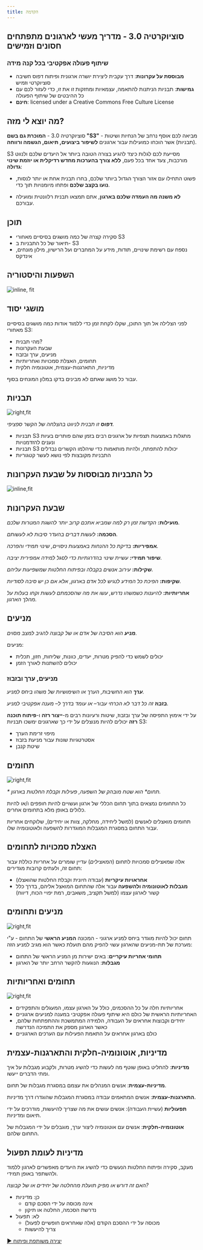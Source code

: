 ```yaml
---
title: הקדמה
---
```

## סוציוקרטיה 3.0 - מדריך מעשי לארגונים מתפתחים חסונים וזמישים

### שיתוף פעולה אפקטיבי בכל קנה מידה

- **מבוססת על עקרונות**: דרך עקבית ליצירת יושרה ארגונית ופיתוח דפוס חשיבה סוציוקרטי וזמיש
- **גמישות**: תבניות הניתנות להתאמה, עצמאיות ומחזקות זו את זו, כדי לעזור לכם עם כל ההיבטים של שיתוף הפעולה
- **חינם**: licensed under a Creative Commons Free Culture License


## מה יוצא לי מזה?

סוציוקרטיה 3.0 - **המוכרת גם בשם "S3"** - מביאה לכם אוסף נרחב של הנחיות ושיטות (תבניות) אשר הוכחו כמועילות עבור ארגונים **לשיפור ביצועים, תיאום, הגשמה ורווחה**.

S3 מסייעת לכם לגלות כיצד להגיע בצורה הטובה ביותר אל היעדים שלכם ולנווט מורכבות, צעד אחד בכל פעם, **ללא צורך בהערכות מחדש רדיקלית או יוזמת שינוי גדולה**:

- פשוט התחילו עם אזור הצורך הגדול ביותר שלכם, בחרו תבנית אחת או יותר לנסות, **נועו בקצב שלכם** ופתחו מיומנויות תוך כדי.

- **לא משנה מה העמדה שלכם בארגון**, אתם תמצאו תבנית רלוונטית ומועילה עבורכם.


## תוכן

- סקירה קצרה של כמה מושגים בסיסיים מאחורי S3
- תיאור של כל התבניות ב- S3
- נספח עם רשימת שינויים, תודות, מידע על המחברים ועל הרישיון, מילון מונחים, אינדקס
## השפעות והיסטוריה

![inline, fit](img/context/history.png)
## מושגי יסוד

לפני הצלילה אל תוך התוכן, שקלו לקחת זמן כדי ללמוד אודות כמה מושגים בסיסיים מאחורי S3:

- מהי תבנית?
- שבעת העקרונות
- מניעים, ערך ובזבוז
- תחומים, האצלת סמכויות ואחריותיות
- מדיניות, התארגנות-עצמית, אוטונומיה חלקית

עבור כל מושג שאתם לא מבינים בדקו במלון המונחים בסוף.
## תבניות

![right,fit](img/pattern-group-headers/all-groups-dark.png)

_**דפוס** זו תבנית לניווט בהצלחה של הקשר ספציפי._

- תבניות S3 מתגלות באמצעות תצפיות על ארגונים רבים בזמן שהם פותרים בעיות ונענים להזדמנויות
- תבניות S3 יכולות להתפתח, ולהיות מותאמות כדי שיהלמו הקשרים נבדלים
- התבניות מקובצות לפי נושא לעשר קטגוריות
## כל התבניות מבוססות על שבעת העקרונות

![inline,fit](img/framework/s3-principles-plain.png)


## שבעת העקרונות

**מועילות:** *הקדשת זמן רק למה שמביא אתכם קרוב יותר להשגת המטרות שלכם.*

**הסכמה:** *לעשות דברים בהעדר סיבות לא לעשותם.*

**אמפיריות:** *בדיקת כל ההנחות באמצעות ניסויים, שינוי תמידי והפרכה.*



**שיפור תמידי:** *עשיית שינוי בהדרגתיות כדי לסגל למידה אמפירית יציבה.*

**שקילות:** *עירוב אנשים בקבלה ובפיתוח החלטות שמשפיעות עליהם.*

**שקיפות:** *הפיכת כל המידע לנגיש לכל אדם בארגון, אלא אם כן יש סיבה לסודיות.*

**אחריותיות:** *להיענות כשמשהו נדרש, עשו את מה שהסכמתם לעשות וקחו בעלות על מהלך הארגון.*
## מניעים

_**מניע** הוא הסיבה של אדם או של קבוצה להגיב למצב מסוים._

מניעים:

- יכולים לשמש כדי להפיק מטרות, יעדים, כוונות, שליחות, חזון, תכלית
- יכולים להשתנות לאורך הזמן


### מניעים, ערך ובזבוז

_**ערך** הוא החשיבות, הערך או השימושיות של משהו ביחס למניע._

_**בזבוז** זה כל דבר לא הכרחי עבור– או עומד בדרך ל– מענה אפקטיבי למניע._

על ידי אימוץ התפיסה של ערך ובזבוז, שיטות ורעיונות רבים מ-**ייצור רזה** ו-**פיתוח תוכנה רזה** יכולים להיות מנוצלים על ידי כך שארגונים ימשכו תבניות S3:

- מיפוי זרימת הערך
- אסטרטגיות שונות עבור מניעת בזבוז
- שיטת קנבן
## תחומים

![right,fit](img/driver-domain/domains-in-organizations.png)

_* *תחום** הוא שטח מובהק של השפעה, פעילות וקבלת החלטות בארגון._

כל התחומים נמצאים בתוך תחום הכללי של ארגון ועשויים להיות חופפים ו/או להיות כלולים באופן מלא בתחומים אחרים.

תחומים מואצלים לאנשים (למשל ליחידה, מחלקה, צוות או יחידים), שלוקחים אחריות עבור התחום במסגרת המגבלות המוגדרות להשפעה ולאוטונומיה שלו.


## האצלת סמכויות לתחומים

אלה שמאצילים סמכויות לתחום (*המאצילים*) עדיין שומרים על אחריות כוללת עבור תחום זה, ולעתים קרובות מגדירים:

- **אחראויות עיקריות** (עבודה חיונית וקבלת החלטות שהואצלו)
- **מגבלות לאוטונומיה ולהשפעה** עבור אלה שהתחום המואצל אליהם, בדרך כלל קשור לארגון עצמו (למשל תקציב, משאבים, רמת יפויי הכוח, דיווח)


## מניעים ותחומים

![right,fit](img/driver-domain/domain-primay-sub.png)

תחום יכול להיות מוגדר ביחס למניע ארגוני - המכונה **המניע הראשי** של התחום - ע"י מערכת של תת-מניעים שהארגון עשוי להפיק מהם תועלת כאשר הוא מגיב למניע הזה:

- **תחומי אחריות עיקריים**: באים ישירות מן המניע הראשי של התחום
- **מגבלות**: הנוגעות להקשר הרחב יותר של הארגון


## תחומים ואחריותיות

![right,fit](img/driver-domain/nested-domains.png)

- אחריותיות חלה על כל ההסכמים, כולל על הארגון עצמו, המעגלים והתפקידים
- האחריותיות הראשית של כולם היא שיתוף פעולה אפקטיבי במענה למניעים ארגוניים
- יחידים וקבוצות אחראים על העבודה, הלמידה המתמשכת וההתפתחות שלהם, כאשר הארגון מספק את התמיכה הנדרשת
- כולם בארגון אחראים על התאמת הפעילות עם הערכים הארגוניים
## מדיניות, אוטונומיה-חלקית והתארגנות-עצמית

**מדיניות**: להחליט באופן שוטף מה לעשות כדי להשיג מטרות, ולקבוע מגבלות על איך ומתי הדברים ייעשו.

**מדיניות-עצמית**: אנשים המנהלים את עצמם במסגרת מגבלות של תחום.

**התארגנות-עצמית**: אנשים המתאמים עבודה במסגרת המגבלות שהוגדרו דרך מדיניות.

**תפעוליות** (עשיית העבודה): אנשים עושים את מה שצריך להיעשות, מודרכים על ידי תיאום ומדיניות.

**אוטונומיה-חלקית**: אנשים עם אוטונומיה ליצור ערך, מוגבלים על ידי המגבלות של התחום שלהם.


## מדיניות לעומת תפעול

מעקב, סקירה ופיתוח החלטות הנעשים כדי להשיג את היעדים מאפשרים לארגון ללמוד ולהשתפר באופן תמידי.

*האם זה דורש או מפיק תועלת מהחלטה של יחידים או של קבוצה?*

- כן: מדיניות 
    - אינה מכוסה על ידי הסכם קודם
    - נדרשת הסכמה, החלטה או תיקון
- לא: תפעול 
    - מכוסה על ידי ההסכם הקודם (אלה שאחראים חופשיים לפעול)
    - צריך להיעשות


[&#9654; יצירה משותפת ופיתוח](co-creation-and-evolution.html)

